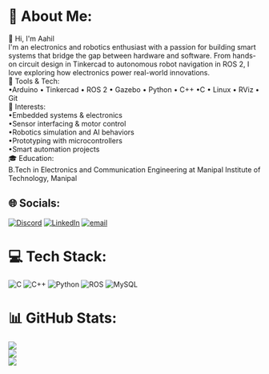 # 🚀 About Me:
👋 Hi, I'm Aahil<br>I'm an electronics and robotics enthusiast with a passion for building smart systems that bridge the gap between hardware and software. From hands-on circuit design in Tinkercad to autonomous robot navigation in ROS 2, I love exploring how electronics power real-world innovations.<br>🧰 Tools & Tech:<br> •Arduino • Tinkercad • ROS 2 • Gazebo • Python • C++ •C • Linux • RViz • Git<br>🔬 Interests:<br> •Embedded systems & electronics<br> •Sensor interfacing & motor control<br> •Robotics simulation and AI behaviors<br> •Prototyping with microcontrollers<br> •Smart automation projects<br>🎓 Education:<br>B.Tech in Electronics and Communication Engineering at Manipal Institute of Technology, Manipal<br>


## 🌐 Socials:
[![Discord](https://img.shields.io/badge/Discord-%237289DA.svg?logo=discord&logoColor=white)](https://discord.gg/aahil_10) [![LinkedIn](https://img.shields.io/badge/LinkedIn-%230077B5.svg?logo=linkedin&logoColor=white)](https://linkedin.com/in/aahil-hasan-ahmed-24313a314) [![email](https://img.shields.io/badge/Email-D14836?logo=gmail&logoColor=white)](mailto:aahil00010@gmail.com) 

# 💻 Tech Stack:
![C](https://img.shields.io/badge/c-%2300599C.svg?style=for-the-badge&logo=c&logoColor=white) ![C++](https://img.shields.io/badge/c++-%2300599C.svg?style=for-the-badge&logo=c%2B%2B&logoColor=white) ![Python](https://img.shields.io/badge/python-3670A0?style=for-the-badge&logo=python&logoColor=ffdd54) ![ROS](https://img.shields.io/badge/ros-%230A0FF9.svg?style=for-the-badge&logo=ros&logoColor=white) ![MySQL](https://img.shields.io/badge/mysql-4479A1.svg?style=for-the-badge&logo=mysql&logoColor=white)
# 📊 GitHub Stats:
![](https://github-readme-stats.vercel.app/api?username=aahil00010&theme=gotham&hide_border=false&include_all_commits=false&count_private=false)<br/>
![](https://nirzak-streak-stats.vercel.app/?user=aahil00010&theme=gotham&hide_border=false)<br/>
![](https://github-readme-stats.vercel.app/api/top-langs/?username=aahil00010&theme=gotham&hide_border=false&include_all_commits=false&count_private=false&layout=compact)

<!-- Proudly created with GPRM ( https://gprm.itsvg.in ) -->
